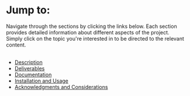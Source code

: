 # Jump to:

Navigate through the sections by clicking the links below. Each section provides detailed information about different aspects of the project.<br>
Simply click on the topic you're interested in to be directed to the relevant content.<br><br>

- [Description](content/description.md)
- [Deliverables](content/deliverables.md)
- [Documentation](content/documentation.md)
- [Installation and Usage](content/installation.md)
- [Acknowledgments and Considerations](content/acknowledgments.md)<br>
